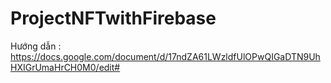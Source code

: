 # ProjectNFTwithFirebase

Hướng dẫn : https://docs.google.com/document/d/17ndZA61LWzldfUlOPwQIGaDTN9UhHXIGrUmaHrCH0M0/edit#
